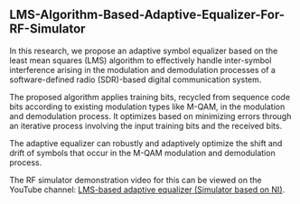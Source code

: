 ## LMS-Algorithm-Based-Adaptive-Equalizer-For-RF-Simulator

In this research, we propose an adaptive symbol equalizer based on the least mean squares (LMS) algorithm to effectively handle inter-symbol interference arising in the modulation and demodulation processes of a software-defined radio (SDR)-based digital communication system.

The proposed algorithm applies training bits, recycled from sequence code bits according to existing modulation types like M-QAM, in the modulation and demodulation process. It optimizes based on minimizing errors through an iterative process involving the input training bits and the received bits.

The adaptive equalizer can robustly and adaptively optimize the shift and drift of symbols that occur in the M-QAM modulation and demodulation process. 

The RF simulator demonstration video for this can be viewed on the YouTube channel: [LMS-based adaptive equalizer (Simulator based on NI)](https://www.youtube.com/watch?v=hYW4VzivGNI).
